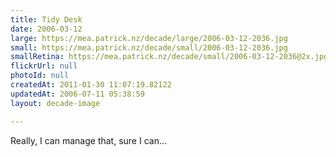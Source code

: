 ```yaml
---
title: Tidy Desk
date: 2006-03-12
large: https://mea.patrick.nz/decade/large/2006-03-12-2036.jpg
small: https://mea.patrick.nz/decade/small/2006-03-12-2036.jpg
smallRetina: https://mea.patrick.nz/decade/small/2006-03-12-2036@2x.jpg
flickrUrl: null
photoId: null
createdAt: 2011-01-30 11:07:19.82122
updatedAt: 2006-07-11 05:38:59
layout: decade-image

---
```

Really, I can manage that, sure I can...

